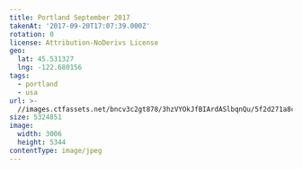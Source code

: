 ```yaml
---
title: Portland September 2017
takenAt: '2017-09-20T17:07:39.000Z'
rotation: 0
license: Attribution-NoDerivs License
geo:
  lat: 45.531327
  lng: -122.680156
tags:
  - portland
  - usa
url: >-
  //images.ctfassets.net/bncv3c2gt878/3hzVYOkJfBIArdASlbqnQu/5f2d271a8c121745ac228ea90a6b930d/portland-september-2017_37287242992_o
size: 5324851
image:
  width: 3006
  height: 5344
contentType: image/jpeg
---
```


